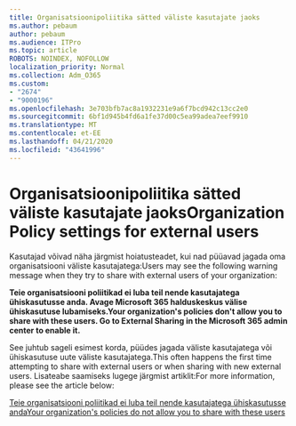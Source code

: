 ```yaml
---
title: Organisatsioonipoliitika sätted väliste kasutajate jaoks
ms.author: pebaum
author: pebaum
ms.audience: ITPro
ms.topic: article
ROBOTS: NOINDEX, NOFOLLOW
localization_priority: Normal
ms.collection: Adm_O365
ms.custom:
- "2674"
- "9000196"
ms.openlocfilehash: 3e703bfb7ac8a1932231e9a6f7bcd942c13cc2e0
ms.sourcegitcommit: 6bf1d945b4fd6a1fe37d00c5ea99adea7eef9910
ms.translationtype: MT
ms.contentlocale: et-EE
ms.lasthandoff: 04/21/2020
ms.locfileid: "43641996"
---
```

# <a name="organization-policy-settings-for-external-users"></a><span data-ttu-id="2f3e8-102">Organisatsioonipoliitika sätted väliste kasutajate jaoks</span><span class="sxs-lookup"><span data-stu-id="2f3e8-102">Organization Policy settings for external users</span></span>

<span data-ttu-id="2f3e8-103">Kasutajad võivad näha järgmist hoiatusteadet, kui nad püüavad jagada oma organisatsiooni väliste kasutajatega:</span><span class="sxs-lookup"><span data-stu-id="2f3e8-103">Users may see the following warning message when they try to share with external users of your organization:</span></span> 

   <span data-ttu-id="2f3e8-104">**Teie organisatsiooni poliitikad ei luba teil nende kasutajatega ühiskasutusse anda. Avage Microsoft 365 halduskeskus välise ühiskasutuse lubamiseks.**</span><span class="sxs-lookup"><span data-stu-id="2f3e8-104">**Your organization's policies don't allow you to share with these users. Go to External Sharing in the Microsoft 365 admin center to enable it.**</span></span> 

<span data-ttu-id="2f3e8-105">See juhtub sageli esimest korda, püüdes jagada väliste kasutajatega või ühiskasutuse uute väliste kasutajatega.</span><span class="sxs-lookup"><span data-stu-id="2f3e8-105">This often happens the first time attempting to share with external users or when sharing with new external users.</span></span> <span data-ttu-id="2f3e8-106">Lisateabe saamiseks lugege järgmist artiklit:</span><span class="sxs-lookup"><span data-stu-id="2f3e8-106">For more information, please see the article below:</span></span>

[<span data-ttu-id="2f3e8-107">Teie organisatsiooni poliitikad ei luba teil nende kasutajatega ühiskasutusse anda</span><span class="sxs-lookup"><span data-stu-id="2f3e8-107">Your organization's policies do not allow you to share with these users</span></span>](https://docs.microsoft.com/sharepoint/support/administration/organization-policies-do-not-allow-you-to-share-with-users-error)






